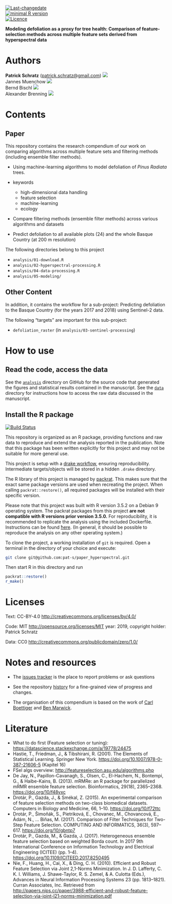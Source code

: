 
[![Last-changedate](https://img.shields.io/badge/last%20change-2019--05--21-brightgreen.svg)](https://github.com/pat-s/paper_hyperspectral/commits/master)  
[![minimal R
version](https://img.shields.io/badge/R%3E%3D-3.5.0-brightgreen.svg)](https://cran.r-project.org/)  
[![Licence](https://img.shields.io/github/license/mashape/apistatus.svg)](http://choosealicense.com/licenses/mit/)  
<!-- [![Travis-CI Build Status](https://travis-ci.org/pat-s/paper_hyperspectral.png?branch=master)](https://travis-ci.org/pat-s/paper_hyperspectral)  -->

**Modeling defoliation as a proxy for tree health: Comparison of
feature-selection methods across multiple feature sets derived from
hyperspectral data**

# Authors

**Patrick Schratz** (<patrick.schratz@gmail.com>)
[![](https://orcid.org/sites/default/files/images/orcid_16x16.png)](http://orcid.org/0000-0003-0748-6624)  
Jannes Muenchow
[![](https://orcid.org/sites/default/files/images/orcid_16x16.png)](http://orcid.org/0000-0001-7834-4717)  
Bernd Bischl
[![](https://orcid.org/sites/default/files/images/orcid_16x16.png)](http://orcid.org/0000-0001-6002-6980)  
Alexander Brenning
[![](https://orcid.org/sites/default/files/images/orcid_16x16.png)](http://orcid.org/0000-0001-6640-679X)

# Contents

## Paper

This repository contains the research compendium of our work on
comparing algorithms across multiple feature sets and filtering methods
(including ensemble filter methods).

  - Using machine-learning algorithms to model defoliation of *Pinus
    Radiata* trees.

  - keywords
    
      - high-dimensional data handling
      - feature selection
      - machine-learning
      - ecology

  - Compare filtering methods (ensemble filter methods) across various
    algorithms and datasets

  - Predict defoliation to all available plots (24) and the whole Basque
    Country (at 200 m resolution)

The following directories belong to this project

  - `analysis/01-download.R`
  - `analysis/02-hyperspectral-processing.R`
  - `analysis/04-data-processing.R`
  - `analysis/05-modeling/`

## Other Content

In addition, it contains the workflow for a sub-project: Predicting
defoliation to the Basque Country (for the years 2017 and 2018) using
Sentinel-2 data.

The following “targets” are important for this sub-project:

  - `defoliation_raster` (in `analysis/03-sentinel-processing`)

# How to use

## Read the code, access the data

See the
[`analysis`](https://github.com/pat-s/paper_hyperspectral/tree/master/analysis)
directory on GitHub for the source code that generated the figures and
statistical results contained in the manuscript. See the
[`data`](https://github.com/pat-s/paper_hyperspectral/tree/master/analysis/data)
directory for instructions how to access the raw data discussed in the
manuscript.

## Install the R package

[![Build
Status](https://travis-ci.org/pat-s/paper_hyperspectral.svg?branch=master)](https://travis-ci.org/pat-s/paper_hyperspectral)

This repository is organized as an R package, providing functions and
raw data to reproduce and extend the analysis reported in the
publication. Note that this package has been written explicitly for this
project and may not be suitable for more general use.

This project is setup with a [drake
workflow](https://github.com/ropensci/drake), ensuring reproducibility.
Intermediate targets/objects will be stored in a hidden `.drake`
directory.

The R library of this project is managed by
[packrat](https://rstudio.github.io/packrat/). This makes sure that the
exact same package versions are used when recreating the project. When
calling `packrat::restore()`, all required packages will be installed
with their specific version.

Please note that this project was built with R version 3.5.2 on a Debian
9 operating system. The packrat packages from this project **are not
compatible with R versions prior version 3.5.0.** For reproducibility,
it is recommended to replicate the analysis using the included
Dockerfile. Instructions can be found
[ħere](https://github.com/pat-s/paper_hyperspectral#docker). (In
general, it should be possible to reproduce the analysis on any other
operating system.)

To clone the project, a working installation of `git` is required. Open
a terminal in the directory of your choice and execute:

``` sh
git clone git@github.com:pat-s/paper_hyperspectral.git
```

Then start R in this directory and run

``` r
packrat::restore()
r_make()
```

# Licenses

Text: CC-BY-4.0 <http://creativecommons.org/licenses/by/4.0/>

Code: MIT <http://opensource.org/licenses/MIT> year: 2019, copyright
holder: Patrick Schratz

Data: CC0 <http://creativecommons.org/publicdomain/zero/1.0/>

# Notes and resources

  - The [issues
    tracker](https://github.com/pat-s/paper_hyperspectral/issues) is the
    place to report problems or ask questions

  - See the repository
    [history](https://github.com/pat-s/paper_hyperspectral/commits/master)
    for a fine-grained view of progress and changes.

  - The organisation of this compendium is based on the work of [Carl
    Boettiger](http://www.carlboettiger.info/) and [Ben
    Marwick](https://github.com/benmarwick).

# Literature

  - What to do first (Feature selection or tuning):
    <https://datascience.stackexchange.com/a/19778/24475>
  - Hastie, T., Friedman, J., & Tibshirani, R. (2001). The Elements of
    Statistical Learning. Springer New York.
    <https://doi.org/10.1007/978-0-387-21606-5> (Kapitel 16)
  - FSel algs overview: <http://featureselection.asu.edu/algorithms.php>
  - De Jay, N., Papillon-Cavanagh, S., Olsen, C., El-Hachem, N.,
    Bontempi, G., & Haibe-Kains, B. (2013). mRMRe: an R package for
    parallelized mRMR ensemble feature selection. Bioinformatics,
    29(18), 2365–2368. <https://doi.org/10/f48vxc>
  - Drotár, P., Gazda, J., & Smékal, Z. (2015). An experimental
    comparison of feature selection methods on two-class biomedical
    datasets. Computers in Biology and Medicine, 66, 1–10.
    <https://doi.org/10/f72ttc>
  - Drotár, P., Šimoňák, S., Pietriková, E., Chovanec, M., Chovancová,
    E., Ádám, N., … Biňas, M. (2017). Comparison of Filter Techniques
    for Two-Step Feature Selection. COMPUTING AND INFORMATICS, 36(3),
    597–617. <https://doi.org/10/gbntp7>
  - Drotár, P., Gazda, M., & Gazda, J. (2017). Heterogeneous ensemble
    feature selection based on weighted Borda count. In 2017 9th
    International Conference on Information Technology and Electrical
    Engineering (ICITEE) (pp. 1–4).
    <https://doi.org/10.1109/ICITEED.2017.8250495>
  - Nie, F., Huang, H., Cai, X., & Ding, C. H. (2010). Efficient and
    Robust Feature Selection via Joint 2,1-Norms Minimization. In J. D.
    Lafferty, C. K. I. Williams, J. Shawe-Taylor, R. S. Zemel, & A.
    Culotta (Eds.), Advances in Neural Information Processing Systems 23
    (pp. 1813–1821). Curran Associates, Inc. Retrieved from
    <http://papers.nips.cc/paper/3988-efficient-and-robust-feature-selection-via-joint-l21-norms-minimization.pdf>
